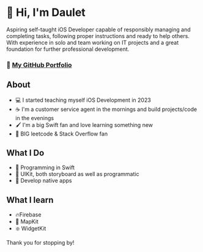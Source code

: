 # 👋 Hi, I'm Daulet

Aspiring self-taught iOS Developer capable of responsibly managing and completing tasks, following proper instructions and ready to help others. With experience in solo and team working on IT projects and a great foundation for further professional development.

### 💼 **[My GitHub Portfolio]()**


## About

  - 💻 I started teaching myself iOS Development in 2023
  - ☕️ I'm a customer service agent in the mornings and build projects/code in the evenings
  - 🖌️ I'm a big Swift fan and love learning something new 
  - 🫶 BIG leetcode & Stack Overflow fan

## What I Do
  - 🎨 Programming in Swift
  - 📲 UIKit, both storyboard as well as programmatic 
  - 💽 Develop native apps

## What I learn
  - 🔥Firebase
  - 📍 MapKit
  - ❇️ WidgetKit

Thank you for stopping by!
